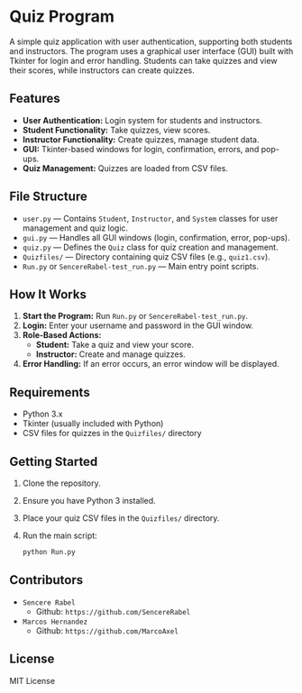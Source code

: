 # Quiz Program

A simple quiz application with user authentication, supporting both students and instructors. The program uses a graphical user interface (GUI) built with Tkinter for login and error handling. Students can take quizzes and view their scores, while instructors can create quizzes.

## Features

- **User Authentication:** Login system for students and instructors.
- **Student Functionality:** Take quizzes, view scores.
- **Instructor Functionality:** Create quizzes, manage student data.
- **GUI:** Tkinter-based windows for login, confirmation, errors, and pop-ups.
- **Quiz Management:** Quizzes are loaded from CSV files.

## File Structure

- `user.py` — Contains `Student`, `Instructor`, and `System` classes for user management and quiz logic.
- `gui.py` — Handles all GUI windows (login, confirmation, error, pop-ups).
- `quiz.py` — Defines the `Quiz` class for quiz creation and management.
- `Quizfiles/` — Directory containing quiz CSV files (e.g., `quiz1.csv`).
- `Run.py` or `SencereRabel-test_run.py` — Main entry point scripts.

## How It Works

1. **Start the Program:** Run `Run.py` or `SencereRabel-test_run.py`.
2. **Login:** Enter your username and password in the GUI window.
3. **Role-Based Actions:**
    - **Student:** Take a quiz and view your score.
    - **Instructor:** Create and manage quizzes.
4. **Error Handling:** If an error occurs, an error window will be displayed.

## Requirements

- Python 3.x
- Tkinter (usually included with Python)
- CSV files for quizzes in the `Quizfiles/` directory

## Getting Started

1. Clone the repository.
2. Ensure you have Python 3 installed.
3. Place your quiz CSV files in the `Quizfiles/` directory.
4. Run the main script:

    ```bash
    python Run.py
    ```
## Contributors
- `Sencere Rabel`
    - Github: `https://github.com/SencereRabel`
- `Marcos Hernandez`
    - Github: `https://github.com/MarcoAxel`

## License

MIT License